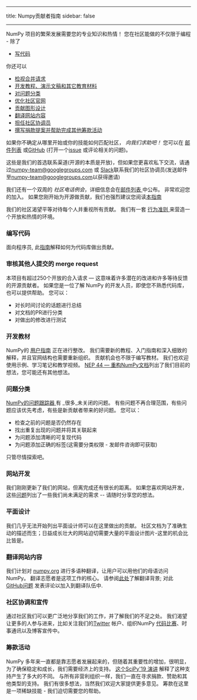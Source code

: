 - - -
title: Numpy贡献者指南 sidebar: false
- - -

NumPy 项目的繁荣发展需要您的专业知识和热情！ 您在社区能做的不仅限于编程 - 除了

- [写代码](#writing-code)

你还可以

- [检视合并请求](#reviewing-pull-requests)
- [开发教程、演示文稿和其它教育材料](#developing-educational-materials)
- [对问题分类](#issue-triaging)
- [优化社区官网](#website-development)
- [贡献图形设计](#graphic-design)
- [翻译网站内容](#translating-website-content)
- [担任社区协调员](#community-coordination-and-outreach)
- [撰写捐款提案并帮助完成其他筹款活动](#fundraising)

如果你不确定从哪里开始或你的技能如何匹配社区， _向我们求助吧！_ 您可以在 [邮件列表](https://mail.python.org/mailman/listinfo/numpy-discussion) 或[GitHub](http://github.com/numpy/numpy) (打开一个[issue](https://github.com/numpy/numpy/issues) 或评论相关的问题)。

这些是我们的首选联系渠道(开源的本质是开放)，但如果您更喜欢私下交流，请通过<numpy-team@googlegroups.com> 或 [Slack](https://numpy-team.slack.com)联系我们的社区协调员(发送邮件至<numpy-team@googlegroups.com>以获得邀请)

我们还有一个双周的 _社区电话例会_，详细信息会在[邮件列表 ](https://mail.python.org/mailman/listinfo/numpy-discussion)中公布。 非常欢迎您的加入。 如果您刚开始为开源做贡献，我们也强烈建议您阅读[本指南](https://opensource.guide/how-to-contribute/)

我们的社区渴望平等对待每个人并重视所有贡献。 我们有一套 [行为准则 ](/code-of-conduct)来营造一个开放和热情的环境。

### 编写代码

面向程序员, 此[指南](https://numpy.org/devdocs/dev/index.html#development-process-summary)解释如何为代码库做出贡献。

### 审核其他人提交的 merge request
本项目有超过250个开放的合入请求 — 这意味着许多潜在的改进和许多等待反馈的开源贡献者。 如果您是一位了解 NumPy 的开发人员，即使您不熟悉代码库，也可以提供帮助。 您可以：
* 对长时间讨论的话题进行总结
* 对文档的PR进行分类
* 对做出的修改进行测试


### 开发教材

NumPy的 [用户指南](https://numpy.org/devdocs) 正在进行整改。 我们需要新的教程、入门指南和深入细致的解释，并且官网结构也需要重新组织。 贡献机会也不限于编写教材。 我们也欢迎使用示例、学习笔记和教学视频。 [NEP 44 — 重构NumPy文档](https://numpy.org/neps/nep-0044-restructuring-numpy-docs.html)列出了我们目前的想法，您可能还有其他想法。


### 问题分类

[NumPy的问题跟踪器 ](https://github.com/numpy/numpy/issues)有 _很多_未关闭的问题。 有些问题不再合理范围，有些问题应该优先考虑，有些是新贡献者带来的好问题。  您可以：

* 检查之前的问题是否仍然存在
* 找出重复出现的问题并将其关联起来
* 为问题添加清晰的可复现代码
* 为问题添加正确的标签(这需要分类权限 - 发邮件咨询即可获取)

只管尽情探索吧。


### 网站开发

我们刚刚更新了我们的网站，但离完成还有很长的距离。 如果您喜欢网站开发，这些[问题](https://github.com/numpy/numpy.org/issues?q=is%3Aissue+is%3Aopen+label%3Adesign)列出了一些我们尚未满足的需求 -- 请随时分享您的想法。


### 平面设计

我们几乎无法开始列出平面设计师可以在这里做出的贡献。 社区文档为了准确生动的描述而生；日益成长壮大的网站迫切需要大量的平面设计图片-这里的机会比比皆是。


### 翻译网站内容

我们计划对 [numpy.org](https://numpy.org) 进行多语种翻译，让用户可以用他们的母语访问 NumPy。 翻译志愿者是这项工作的核心。  请参阅[此处](https://numpy.org/neps/nep-0028-website-redesign.html#translation-multilingual-i18n)了解翻译背景; 对此 [GitHub问题](https://github.com/numpy/numpy.org/issues/55) 发表评论以加入到翻译队伍中.


### 社区协调和宣传

通过社区我们可以更广泛地分享我们的工作，并了解我们的不足之处。 我们渴望让更多的人参与进来，比如关注我们的[Twitter](https://twitter.com/numpy_team) 帐户、组织NumPy [代码比赛](https://scisprints.github.io/)、时事通讯以及博客宣传中。

### 筹款活动

NumPy 多年来一直都是靠志愿者发展起来的，但随着其重要性的增加，很明显，为了确保稳定和成长，我们需要经济上的支持。 [这个SciPy'19 演讲](https://www.youtube.com/watch?v=dBTJD_FDVjU) 解释了这种支持产生了多大的不同。 与所有非营利组织一样，我们一直在寻求捐款、赞助和其他类型的支持。 我们有很多想法，当然我们欢迎大家提供更多意见。 筹款在这里是一项稀缺技能 - 我们迫切需要您的帮助。

